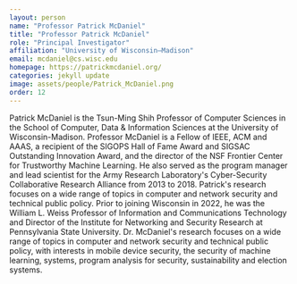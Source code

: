 ```yaml
---
layout: person
name: "Professor Patrick McDaniel"
title: "Professor Patrick McDaniel"
role: "Principal Investigator"
affiliation: "University of Wisconsin–Madison"
email: mcdaniel@cs.wisc.edu
homepage: https://patrickmcdaniel.org/
categories: jekyll update
image: assets/people/Patrick_McDaniel.png
order: 12
---
```

Patrick McDaniel is the Tsun-Ming Shih Professor of Computer Sciences in the School of Computer, Data & Information Sciences at the University of Wisconsin-Madison. Professor McDaniel is a Fellow of IEEE, ACM and AAAS, a recipient of the SIGOPS Hall of Fame Award and SIGSAC Outstanding Innovation Award, and the director of the NSF Frontier Center for Trustworthy Machine Learning. He also served as the program manager and lead scientist for the Army Research Laboratory's Cyber-Security Collaborative Research Alliance from 2013 to 2018. Patrick's research focuses on a wide range of topics in computer and network security and technical public policy. Prior to joining Wisconsin in 2022, he was the William L. Weiss Professor of Information and Communications Technology and Director of the Institute for Networking and Security Research at Pennsylvania State University. Dr. McDaniel's research focuses on a wide range of topics in computer and network security and technical public policy, with interests in mobile device security, the security of machine learning, systems, program analysis for security, sustainability and election systems.
